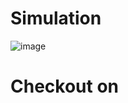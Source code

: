 # Simulation
![image](https://user-images.githubusercontent.com/41485907/170474151-473450fd-410b-4638-811c-b389174adfa5.png)

# Checkout on 
